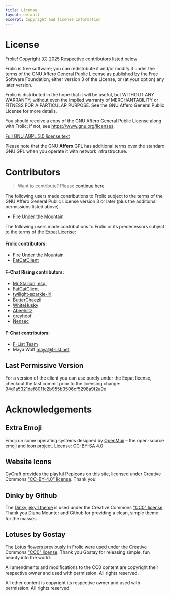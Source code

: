 ```yaml
---
title: License
layout: default
excerpt: Copyright and license information
---
```

# License
Frolic! Copyright (C) 2025 Respective contributors listed below

Frolic is free software; you can redistribute it and/or modify it under the terms of the GNU Affero General Public License as published by the Free Software Foundation; either version 3 of the License, or (at your option) any later version.

Frolic is distributed in the hope that it will be useful, but WITHOUT ANY WARRANTY; without even the implied warranty of MERCHANTABILITY or FITNESS FOR A PARTICULAR PURPOSE. See the GNU Affero General Public License for more details.

You should receive a copy of the GNU Affero General Public License along with Frolic; if not, see <https://www.gnu.org/licenses>.

[Full GNU AGPL 3.0 license text](./COPYING-AGPL.md)

Please note that the GNU **Affero** GPL has additional terms over the standard GNU GPL when you operate it with network infrastructure.


# Contributors

> Want to contribute? Please [continue here](https://frolic-chat.github.io/wiki/development/development.html).

The following users made contributions to Frolic subject to the terms of the GNU Affero General Public License version 3 or later (plus the additional permissions listed above).
* [Fire Under the Mountain](https://github.com/FireUnderTheMountain)

The following users made contributions to Frolic or its predecessors subject to the terms of the [Expat License](./COPYING-MIT.md):
#### Frolic contributors:
* [Fire Under the Mountain](https://github.com/FireUnderTheMountain)
* [FatCatClient](https://github.com/FatCatClient)

#### F-Chat Rising contributors:
* [Mr Stallion, esq.](https://github.com/hearmeneigh)
* [FatCatClient](https://github.com/FatCatClient)
* [twilight-sparkle-irl](https://github.com/twilight-sparkle-irl)
* [ButterCheezii](https://github.com/ButterCheezii)
* [WhiteHusky](https://github.com/WhiteHusky)
* [Abeehiltz](https://github.com/Abeehiltz)
* [greyhoof](https://github.com/greyhoof)
* [Nensec](https://github.com/Nensec)

#### F-Chat contributors:
* [F-List Team](https://github.com/f-list)
* Maya Wolf <maya@f-list.net>

## Last Permissive Version
For a version of the client you can use purely under the Expat license, checkout the last commit prior to the licensing change: [94d1a5321def8011c2b955b3506cf5298a9f2a9e](https://github.com/Frolic-chat/Frolic/tree/94d1a5321def8011c2b955b3506cf5298a9f2a9e)


# Acknowledgements

## Extra Emoji
Emoji on some operating systems designed by [OpenMoji](https://openmoji.org/) – the open-source emoji and icon project. License: [CC-BY-SA 4.0](https://creativecommons.org/licenses/by-sa/4.0/#)

## Website Icons
CyCraft provides the playful [Pepicons](https://github.com/CyCraft/pepicons) on this site, licensed under Creative Commons ["CC-BY-4.0" license](https://github.com/CyCraft/pepicons?tab=CC-BY-4.0-1-ov-file). Thank you!

## Dinky by Github
The [Dinky jekyll theme](https://github.com/pages-themes/dinky) is used under the Creative Commons ["CC0" license](https://creativecommons.org/publicdomain/zero/1.0/). Thank you Diana Mounter and Github for providing a clean, simple theme for the masses.

## Lotuses by Gostay
The [Lotus flowers](https://opengameart.org/content/lotus-flowers) previously in Frolic were used under the Creative Commons ["CC0" license](https://creativecommons.org/publicdomain/zero/1.0/). Thank you Gostay for releasing simple, fun beauty into the world.

All amendments and modifications to the CC0 content are copyright their respective owner and used with permission. All rights reserved.

All other content is copyright its respective owner and used with permission. All rights reserved.
